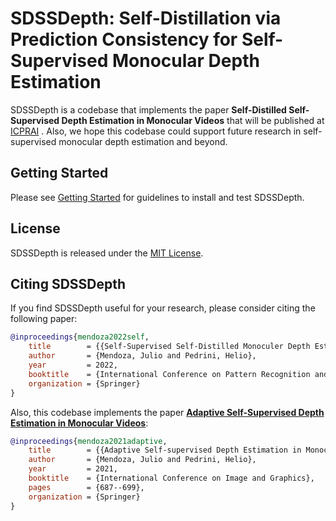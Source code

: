 # SDSSDepth: Self-Distillation via Prediction Consistency for Self-Supervised Monocular Depth Estimation

[comment]: <> (TODO: Add a demo image)

SDSSDepth is a codebase that implements the paper **Self-Distilled Self-Supervised Depth Estimation in Monocular Videos** that will be published at [ICPRAI](https://icprai2022.sciencesconf.org/)
. Also, we hope this codebase could support future research in self-supervised monocular depth estimation and beyond. 

## Getting Started 

Please see [Getting Started](https://github.com/jmendozais/SDSSDepth/blob/master/GETTING_STARTED.md) for guidelines to install and test SDSSDepth. 

## License 

SDSSDepth is released under the [MIT License](https://github.com/jmendozais/SDSSDepth/blob/main/LICENSE).

## Citing SDSSDepth
If you find SDSSDepth useful for your research, please consider citing the following paper:

```BibTeX
@inproceedings{mendoza2022self,
	title        = {{Self-Supervised Self-Distilled Monoculer Depth Estimation}},
	author       = {Mendoza, Julio and Pedrini, Helio},
	year         = 2022,
	booktitle    = {International Conference on Pattern Recognition and Artificial Intelligence},
	organization = {Springer}
}
```

Also, this codebase implements the paper [**Adaptive Self-Supervised Depth Estimation in Monocular Videos**](https://link.springer.com/chapter/10.1007/978-3-030-87361-5_56):

```BibTeX
@inproceedings{mendoza2021adaptive,
	title        = {{Adaptive Self-supervised Depth Estimation in Monocular Videos}},
	author       = {Mendoza, Julio and Pedrini, Helio},
	year         = 2021,
	booktitle    = {International Conference on Image and Graphics},
	pages        = {687--699},
	organization = {Springer}
}
```